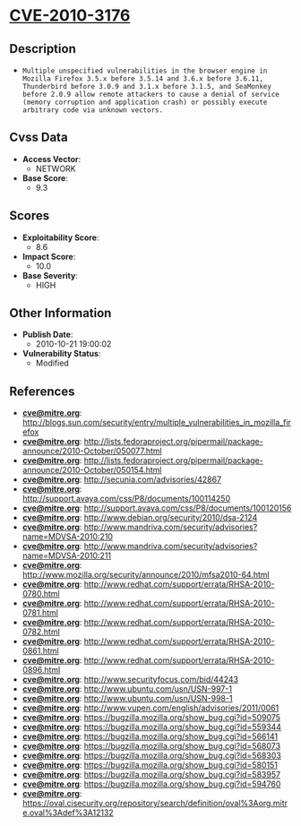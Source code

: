 
# [CVE-2010-3176](http://blogs.sun.com/security/entry/multiple_vulnerabilities_in_mozilla_firefox)

## Description

- `Multiple unspecified vulnerabilities in the browser engine in Mozilla Firefox 3.5.x before 3.5.14 and 3.6.x before 3.6.11, Thunderbird before 3.0.9 and 3.1.x before 3.1.5, and SeaMonkey before 2.0.9 allow remote attackers to cause a denial of service (memory corruption and application crash) or possibly execute arbitrary code via unknown vectors.`

## Cvss Data

- **Access Vector**:
  - NETWORK
- **Base Score**:
  - 9.3

## Scores

- **Exploitability Score**:
  - 8.6
- **Impact Score**:
  - 10.0
- **Base Severity**:
  - HIGH

## Other Information

- **Publish Date**:
  - 2010-10-21 19:00:02
- **Vulnerability Status**:
  - Modified

## References

- **cve@mitre.org**: http://blogs.sun.com/security/entry/multiple_vulnerabilities_in_mozilla_firefox
- **cve@mitre.org**: http://lists.fedoraproject.org/pipermail/package-announce/2010-October/050077.html
- **cve@mitre.org**: http://lists.fedoraproject.org/pipermail/package-announce/2010-October/050154.html
- **cve@mitre.org**: http://secunia.com/advisories/42867
- **cve@mitre.org**: http://support.avaya.com/css/P8/documents/100114250
- **cve@mitre.org**: http://support.avaya.com/css/P8/documents/100120156
- **cve@mitre.org**: http://www.debian.org/security/2010/dsa-2124
- **cve@mitre.org**: http://www.mandriva.com/security/advisories?name=MDVSA-2010:210
- **cve@mitre.org**: http://www.mandriva.com/security/advisories?name=MDVSA-2010:211
- **cve@mitre.org**: http://www.mozilla.org/security/announce/2010/mfsa2010-64.html
- **cve@mitre.org**: http://www.redhat.com/support/errata/RHSA-2010-0780.html
- **cve@mitre.org**: http://www.redhat.com/support/errata/RHSA-2010-0781.html
- **cve@mitre.org**: http://www.redhat.com/support/errata/RHSA-2010-0782.html
- **cve@mitre.org**: http://www.redhat.com/support/errata/RHSA-2010-0861.html
- **cve@mitre.org**: http://www.redhat.com/support/errata/RHSA-2010-0896.html
- **cve@mitre.org**: http://www.securityfocus.com/bid/44243
- **cve@mitre.org**: http://www.ubuntu.com/usn/USN-997-1
- **cve@mitre.org**: http://www.ubuntu.com/usn/USN-998-1
- **cve@mitre.org**: http://www.vupen.com/english/advisories/2011/0061
- **cve@mitre.org**: https://bugzilla.mozilla.org/show_bug.cgi?id=509075
- **cve@mitre.org**: https://bugzilla.mozilla.org/show_bug.cgi?id=559344
- **cve@mitre.org**: https://bugzilla.mozilla.org/show_bug.cgi?id=566141
- **cve@mitre.org**: https://bugzilla.mozilla.org/show_bug.cgi?id=568073
- **cve@mitre.org**: https://bugzilla.mozilla.org/show_bug.cgi?id=568303
- **cve@mitre.org**: https://bugzilla.mozilla.org/show_bug.cgi?id=580151
- **cve@mitre.org**: https://bugzilla.mozilla.org/show_bug.cgi?id=583957
- **cve@mitre.org**: https://bugzilla.mozilla.org/show_bug.cgi?id=594760
- **cve@mitre.org**: https://oval.cisecurity.org/repository/search/definition/oval%3Aorg.mitre.oval%3Adef%3A12132
